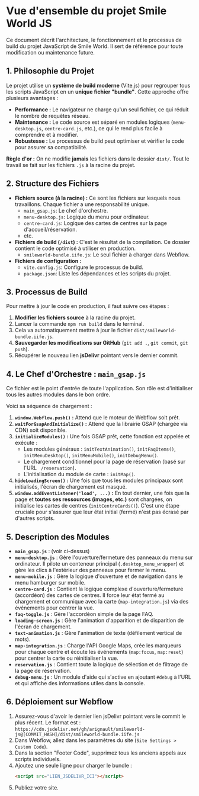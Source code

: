 # Vue d'ensemble du projet Smile World JS

Ce document décrit l'architecture, le fonctionnement et le processus de build du projet JavaScript de Smile World. Il sert de référence pour toute modification ou maintenance future.

## 1. Philosophie du Projet

Le projet utilise un **système de build moderne** (Vite.js) pour regrouper tous les scripts JavaScript en un **unique fichier "bundle"**. Cette approche offre plusieurs avantages :
- **Performance :** Le navigateur ne charge qu'un seul fichier, ce qui réduit le nombre de requêtes réseau.
- **Maintenance :** Le code source est séparé en modules logiques (`menu-desktop.js`, `centre-card.js`, etc.), ce qui le rend plus facile à comprendre et à modifier.
- **Robustesse :** Le processus de build peut optimiser et vérifier le code pour assurer sa compatibilité.

**Règle d'or :** On ne modifie **jamais** les fichiers dans le dossier `dist/`. Tout le travail se fait sur les fichiers `.js` à la racine du projet.

## 2. Structure des Fichiers

- **Fichiers source (à la racine) :** Ce sont les fichiers sur lesquels nous travaillons. Chaque fichier a une responsabilité unique.
  - `main_gsap.js`: Le chef d'orchestre.
  - `menu-desktop.js`: Logique du menu pour ordinateur.
  - `centre-card.js`: Logique des cartes de centres sur la page d'accueil/réservation.
  - etc.
- **Fichiers de build (`/dist`) :** C'est le résultat de la compilation. Ce dossier contient le code optimisé à utiliser en production.
  - `smileworld-bundle.iife.js`: Le seul fichier à charger dans Webflow.
- **Fichiers de configuration :**
  - `vite.config.js`: Configure le processus de build.
  - `package.json`: Liste les dépendances et les scripts du projet.

## 3. Processus de Build

Pour mettre à jour le code en production, il faut suivre ces étapes :

1.  **Modifier les fichiers source** à la racine du projet.
2.  Lancer la commande `npm run build` dans le terminal.
3.  Cela va automatiquement mettre à jour le fichier `dist/smileworld-bundle.iife.js`.
4.  **Sauvegarder les modifications sur GitHub** (`git add .`, `git commit`, `git push`).
5.  Récupérer le nouveau lien **jsDelivr** pointant vers le dernier commit.

## 4. Le Chef d'Orchestre : `main_gsap.js`

Ce fichier est le point d'entrée de toute l'application. Son rôle est d'initialiser tous les autres modules dans le bon ordre.

Voici sa séquence de chargement :

1.  **`window.Webflow.push()` :** Attend que le moteur de Webflow soit prêt.
2.  **`waitForGsapAndInitialize()` :** Attend que la librairie GSAP (chargée via CDN) soit disponible.
3.  **`initializeModules()` :** Une fois GSAP prêt, cette fonction est appelée et exécute :
    - Les modules généraux : `initTextAnimation()`, `initFaqItems()`, `initMenuDesktop()`, `initMenuMobile()`, `initDebugMenu()`.
    - Le chargement conditionnel pour la page de réservation (basé sur l'URL ` /reservation`).
    - L'initialisation du module de carte : `initMap()`.
4.  **`hideLoadingScreen()` :** Une fois que tous les modules principaux sont initialisés, l'écran de chargement est masqué.
5.  **`window.addEventListener('load', ...)` :** En tout dernier, une fois que la page et **toutes ses ressources (images, etc.)** sont chargées, on initialise les cartes de centres (`initCentreCards()`). C'est une étape cruciale pour s'assurer que leur état initial (fermé) n'est pas écrasé par d'autres scripts.

## 5. Description des Modules

- **`main_gsap.js`** : (voir ci-dessus)
- **`menu-desktop.js`** : Gère l'ouverture/fermeture des panneaux du menu sur ordinateur. Il pilote un conteneur principal (`.desktop_menu_wrapper`) et gère les clics à l'extérieur des panneaux pour fermer le menu.
- **`menu-mobile.js`** : Gère la logique d'ouverture et de navigation dans le menu hamburger sur mobile.
- **`centre-card.js`** : Contient la logique complexe d'ouverture/fermeture (accordéon) des cartes de centres. Il force leur état fermé au chargement et communique avec la carte (`map-integration.js`) via des événements pour centrer la vue.
- **`faq-toggle.js`** : Gère l'accordéon simple de la page FAQ.
- **`loading-screen.js`** : Gère l'animation d'apparition et de disparition de l'écran de chargement.
- **`text-animation.js`** : Gère l'animation de texte (défilement vertical de mots).
- **`map-integration.js`** : Charge l'API Google Maps, crée les marqueurs pour chaque centre et écoute les événements (`map:focus`, `map:reset`) pour centrer la carte ou réinitialiser la vue.
- **`reservation.js`** : Contient toute la logique de sélection et de filtrage de la page de réservation.
- **`debug-menu.js`** : Un module d'aide qui s'active en ajoutant `#debug` à l'URL et qui affiche des informations utiles dans la console.

## 6. Déploiement sur Webflow

1.  Assurez-vous d'avoir le dernier lien jsDelivr pointant vers le commit le plus récent. Le format est :
    `https://cdn.jsdelivr.net/gh/arignault/smileworld-js@[COMMIT_HASH]/dist/smileworld-bundle.iife.js`
2.  Dans Webflow, allez dans les paramètres du site (`Site Settings > Custom Code`).
3.  Dans la section "Footer Code", supprimez tous les anciens appels aux scripts individuels.
4.  Ajoutez une seule ligne pour charger le bundle :
    ```html
    <script src="LIEN_JSDELIVR_ICI"></script>
    ```
5.  Publiez votre site. 